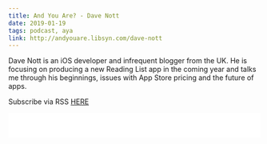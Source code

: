 ```yaml
---
title: And You Are? - Dave Nott
date: 2019-01-19
tags: podcast, aya
link: http://andyouare.libsyn.com/dave-nott
---
```

Dave Nott is an iOS developer and infrequent blogger from the UK. He is focusing on producing a new Reading List app in the coming year and talks me through his beginnings, issues with App Store pricing and the future of apps.

Subscribe via RSS [HERE](http://andyouare.libsyn.com/rss)

<iframe style="border: none" src="//html5-player.libsyn.com/embed/episode/id/8298605/height/100/theme/standard-mini/thumbnail/no/preload/no/direction/backward/" height="50" width="100%" scrolling="no"  allowfullscreen webkitallowfullscreen mozallowfullscreen oallowfullscreen msallowfullscreen></iframe>
